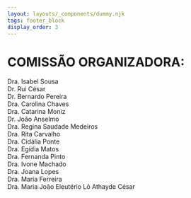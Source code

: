 ```yaml
---
layout: layouts/_components/dummy.njk
tags: footer_block
display_order: 3
---
```

# COMISSÃO ORGANIZADORA:
Dra. Isabel Sousa  
Dr. Rui César  
Dr. Bernardo Pereira  
Dra. Carolina Chaves  
Dra. Catarina Moniz  
Dr. João Anselmo  
Dra. Regina Saudade Medeiros   
Dra. Rita Carvalho  
Dra. Cidália Ponte  
Dra. Egídia Matos  
Dra. Fernanda Pinto  
Dra. Ivone Machado  
Dra. Joana Lopes  
Dra. Maria Ferreira  
Dra. Maria João Eleutério Lô Athayde César  
